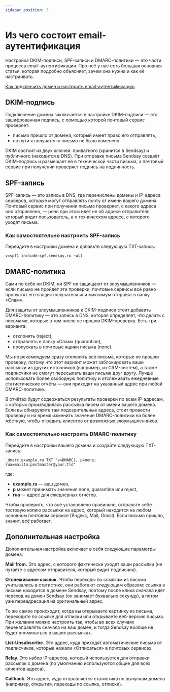 ```yaml
---
sidebar_position: 3
---
```


# Из чего состоит email-аутентификация

Настройка DKIM-подписи, SPF-записи и DMARC-политики — это части процесса email-аутентификации. Про неё у нас есть большая основная статья, которая подробно объясняет, зачем она нужна и как её настраивать.

[Как подключить домен и настроить email-аутентификацию](./how-to-connect-domain.md) <br/>

## DKIM-подпись
Подключение домена заключается в настройке DKIM-подписи — это зашифрованная подпись, с помощью которой почтовый сервис проверяет:
- письмо пришло от домена, который имеет право его отправлять, 
- по пути к получателю письмо не было изменено.

DKIM состоит из двух ключей: приватного (хранится в Sendsay) и публичного (находится в DNS). При отправке письма Sendsay создаёт DKIM-подпись и размещает её в технической части письма, а почтовый сервис при получении проверяет подпись на подлинность.

## SPF-запись
SPF-запись — это запись в DNS, где перечислены домены и IP-адреса серверов, которые могут отправлять почту от имени вашего домена. Почтовый сервис при получении письма проверяет, с какого адреса оно отправлено, — речь при этом идёт не об адресе отправителя, который видит пользователь, а о техническом адресе, с которого уходят письма.

### Как самостоятельно настроить SPF-запись
Перейдите в настройки домена и добавьте следующую TXT-запись:
```
v=spf1 include:spf.sendsay.ru ~all
```

## DMARC-политика
Сами по себе ни DKIM, ни SPF не защищают от злоумышленников — если письмо не пройдёт эти проверки, почтовые сервисы всё равно пропустят его в ящик получателя или максимум отправят в папку «Спам».

Для защиты от злоумышленников к DKIM-подписи стоит добавить DMARC-политику — это запись в DNS, которая определяет, что делать с письмами, которые в том числе не прошли DKIM-проверку. Есть три варианта: 
- отклонять (reject),
- отправлять в папку «Спам» (quarantine),
- пропускать в почтовые ящики письма (none).

Мы не рекомендуем сразу отклонять все письма, которые не прошли проверку, потому что этот вариант может заблокировать ваши рассылки из других источников (например, из CRM-систем), а также подписчики не смогут пересылать ваши письма друг другу. Лучше использовать более свободную политику и отслеживать ежедневные статистические отчёты — они приходят на указанный адрес при любой DMARC-политике.

В отчётах будут содержаться результаты проверки по всем IP-адресам, с которых производилась рассылка писем от имени вашего домена. Если вы обнаружите там подозрительные адреса, стоит провести проверку и на время изменить значение DMARC-политики на более жёсткую, чтобы оградить клиентов от возможных злоумышленников.

### Как самостоятельно настроить DMARC-политику
Перейдите в настройки вашего домена и создайте следующую TXT-запись:
```
_dmarc.example.ru TXT "v=DMARC1; p=none; rua=mailto:postmaster@your.tld"
```
где:
- **example.ru** — ваш домен,
- **p** может принимать значения none, quarantine или reject,
- **rua** — адрес для ежедневных отчётов.

Чтобы проверить, что всё установлено правильно, отправьте себе тестовую копию рассылки на адрес, который находится на любом основном почтовом сервисе (Яндекс, Mail, Gmail). Если письмо пришло, значит, всё работает.

## Дополнительная настройка
Дополнительная настройка включает в себя следующие параметры домена:

**Mail from.** Это адрес, с которого фактически уходят ваши рассылки (не путайте с адресом отправителя, который видит подписчик).

**Отслеживание ссылок.** Чтобы переходы по ссылкам из письма учитывались в статистике, они работают следующим образом: ссылка в письме находится в домене Sendsay, поэтому после клика сначала идёт переход на домен Sendsay (он занимает буквально секунду), а потом уже переадресация на оригинальный адрес.

То же самое происходит, когда вы открываете картинку из письма, переходите по ссылке для отписки или открываете веб-версию письма. При желании можно настроить так, чтобы во всех случаях перенаправлять сначала на ваш домен, и тогда Sendsay вообще не будет упоминаться в ваших рассылках.

**List-Unsubscribe.** Это адрес, куда приходят автоматические письма от подписчиков, которые нажали «Отписаться» в почтовых сервисах.

**Relay.** Это набор IP-адресов, который используется для отправки рассылок с домена (по умолчанию используются общие для всех клиентов адреса).

**Callback.** Это адрес, куда отправляется статистика по выпускам домена (например, открытия, переходы по ссылке, отписки).
